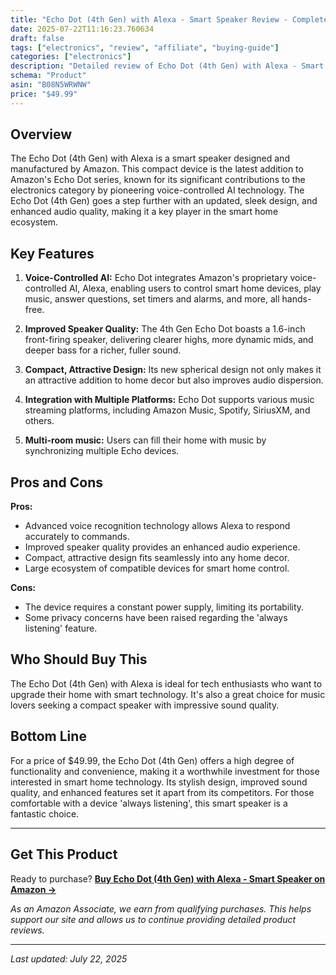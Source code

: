 ```yaml
---
title: "Echo Dot (4th Gen) with Alexa - Smart Speaker Review - Complete Analysis & Buying Guide"
date: 2025-07-22T11:16:23.760634
draft: false
tags: ["electronics", "review", "affiliate", "buying-guide"]
categories: ["electronics"]
description: "Detailed review of Echo Dot (4th Gen) with Alexa - Smart Speaker. Features, pros, cons, and buying recommendations."
schema: "Product"
asin: "B08N5WRWNW"
price: "$49.99"
---
```


## Overview
The Echo Dot (4th Gen) with Alexa is a smart speaker designed and manufactured by Amazon. This compact device is the latest addition to Amazon's Echo Dot series, known for its significant contributions to the electronics category by pioneering voice-controlled AI technology. The Echo Dot (4th Gen) goes a step further with an updated, sleek design, and enhanced audio quality, making it a key player in the smart home ecosystem.

## Key Features
1. **Voice-Controlled AI:** Echo Dot integrates Amazon's proprietary voice-controlled AI, Alexa, enabling users to control smart home devices, play music, answer questions, set timers and alarms, and more, all hands-free.
   
2. **Improved Speaker Quality:** The 4th Gen Echo Dot boasts a 1.6-inch front-firing speaker, delivering clearer highs, more dynamic mids, and deeper bass for a richer, fuller sound.
   
3. **Compact, Attractive Design:** Its new spherical design not only makes it an attractive addition to home decor but also improves audio dispersion.
   
4. **Integration with Multiple Platforms:** Echo Dot supports various music streaming platforms, including Amazon Music, Spotify, SiriusXM, and others.
   
5. **Multi-room music:** Users can fill their home with music by synchronizing multiple Echo devices.

## Pros and Cons
**Pros:**
- Advanced voice recognition technology allows Alexa to respond accurately to commands.
- Improved speaker quality provides an enhanced audio experience.
- Compact, attractive design fits seamlessly into any home decor.
- Large ecosystem of compatible devices for smart home control.

**Cons:**
- The device requires a constant power supply, limiting its portability.
- Some privacy concerns have been raised regarding the 'always listening' feature.

## Who Should Buy This
The Echo Dot (4th Gen) with Alexa is ideal for tech enthusiasts who want to upgrade their home with smart technology. It's also a great choice for music lovers seeking a compact speaker with impressive sound quality.

## Bottom Line
For a price of $49.99, the Echo Dot (4th Gen) offers a high degree of functionality and convenience, making it a worthwhile investment for those interested in smart home technology. Its stylish design, improved sound quality, and enhanced features set it apart from its competitors. For those comfortable with a device 'always listening', this smart speaker is a fantastic choice.

---

## Get This Product

Ready to purchase? **[Buy Echo Dot (4th Gen) with Alexa - Smart Speaker on Amazon →](https://amzn.to/3IWejoh)**

*As an Amazon Associate, we earn from qualifying purchases. This helps support our site and allows us to continue providing detailed product reviews.*

---

*Last updated: July 22, 2025*